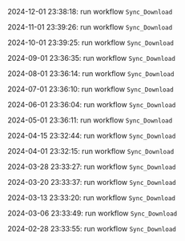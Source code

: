 2024-12-01 23:38:18: run workflow `Sync_Download` 

2024-11-01 23:39:26: run workflow `Sync_Download` 

2024-10-01 23:39:25: run workflow `Sync_Download` 

2024-09-01 23:36:35: run workflow `Sync_Download` 

2024-08-01 23:36:14: run workflow `Sync_Download` 

2024-07-01 23:36:10: run workflow `Sync_Download` 

2024-06-01 23:36:04: run workflow `Sync_Download` 

2024-05-01 23:36:11: run workflow `Sync_Download` 

2024-04-15 23:32:44: run workflow `Sync_Download` 

2024-04-01 23:32:15: run workflow `Sync_Download` 

2024-03-28 23:33:27: run workflow `Sync_Download` 

2024-03-20 23:33:37: run workflow `Sync_Download` 

2024-03-13 23:33:20: run workflow `Sync_Download` 

2024-03-06 23:33:49: run workflow `Sync_Download` 

2024-02-28 23:33:55: run workflow `Sync_Download` 



